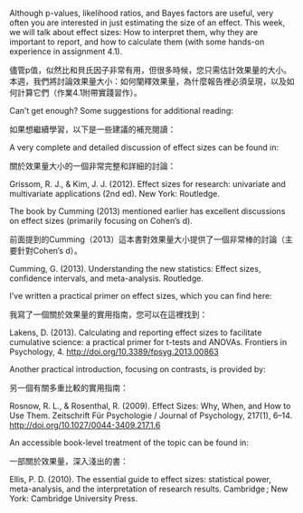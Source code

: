 Although p-values, likelihood ratios, and Bayes factors are useful, very often you are interested in just estimating the size of an effect. This week, we will talk about effect sizes: How to interpret them, why they are important to report, and how to calculate them (with some hands-on experience in assignment 4.1).

儘管p值，似然比和貝氏因子非常有用，但很多時候，您只需估計效果量的大小。本週，我們將討論效果量大小：如何闡釋效果量，為什麼報告裡必須呈現，以及如何計算它們（作業4.1附帶實踐習作）。

Can’t get enough? Some suggestions for additional reading:

如果想繼續學習，以下是一些建議的補充閱讀：


A very complete and detailed discussion of effect sizes can be found in:

關於效果量大小的一個非常完整和詳細的討論：

Grissom, R. J., & Kim, J. J. (2012). Effect sizes for research: univariate and multivariate applications (2nd ed). New York: Routledge.

The book by Cumming (2013) mentioned earlier has excellent discussions on effect sizes (primarily focusing on Cohen’s d).

前面提到的Cumming（2013）這本書對效果量大小提供了一個非常棒的討論（主要針對Cohen’s d）。


Cumming, G. (2013). Understanding the new statistics: Effect sizes, confidence intervals, and meta-analysis. Routledge.

I’ve written a practical primer on effect sizes, which you can find here:

我寫了一個關於效果量的實用指南，您可以在這裡找到：

Lakens, D. (2013). Calculating and reporting effect sizes to facilitate cumulative science: a practical primer for t-tests and ANOVAs. Frontiers in Psychology, 4. http://doi.org/10.3389/fpsyg.2013.00863

Another practical introduction, focusing on contrasts, is provided by:

另一個有關多重比較的實用指南：


Rosnow, R. L., & Rosenthal, R. (2009). Effect Sizes: Why, When, and How to Use Them. Zeitschrift Für Psychologie / Journal of Psychology, 217(1), 6–14. http://doi.org/10.1027/0044-3409.217.1.6

An accessible book-level treatment of the topic can be found in:

一部關於效果量，深入淺出的書：

Ellis, P. D. (2010). The essential guide to effect sizes: statistical power, meta-analysis, and the interpretation of research results. Cambridge ; New York: Cambridge University Press.

